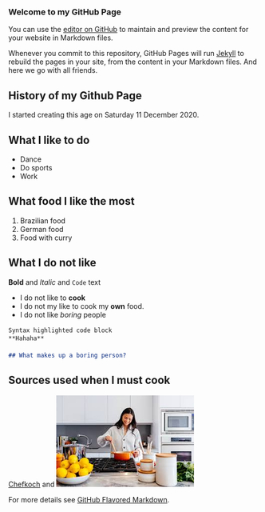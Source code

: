 ### Welcome to my GitHub Page

You can use the [editor on GitHub](https://github.com/Ksuzart/Ksuzart.github.io/edit/main/README.md) to maintain and preview the content for your website in Markdown files.

Whenever you commit to this repository, GitHub Pages will run [Jekyll](https://jekyllrb.com/) to rebuild the pages in your site, from the content in your Markdown files. And here we go with all friends.

## History of my Github Page

I started  creating this age on Saturday 11 December 2020.

## What I like to do
- Dance
- Do sports
- Work

## What food I like the most
1. Brazilian food
2. German food
3. Food with curry

## What I do not like
**Bold** and _Italic_ and `Code` text
- I do not like to **cook** 
- I do not my like to cook my **own** food.
- I do not like _boring_ people

```markdown
Syntax highlighted code block
**Hahaha**  

## What makes up a boring person?
```
## Sources used when I must cook
[Chefkoch](https://www.chefkoch.de/) and ![This not me](cook.jpg)

For more details see [GitHub Flavored Markdown](https://guides.github.com/features/mastering-markdown/).


